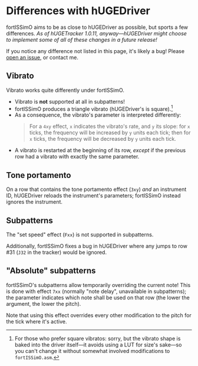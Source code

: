 # Differences with hUGEDriver

fortISSimO aims to be as close to hUGEDriver as possible, but sports a few differences.
_As of hUGETracker 1.0.11, anyway—hUGEDriver might choose to implement some of all of these changes in a future release!_

If you notice any difference not listed in this page, it's likely a bug!
Please [open an issue](https://github.com/ISSOtm/fortISSimO/issues/new), or contact me.

## Vibrato

Vibrato works quite differently under fortISSimO.

- Vibrato is **not** supported at all in subpatterns!
- fortISSimO produces a triangle vibrato (hUGEDriver's is square).[^vib_shape]
- As a consequence, the vibrato's parameter is interpreted differently:
  > For a `4xy` effect, `x` indicates the vibrato's rate, and `y` its slope: for `x` ticks, the frequency will be increased by `y` units each tick; then for `x` ticks, the frequency will be decreased by `y` units each tick.
- A vibrato is restarted at the beginning of its row, _except_ if the previous row had a vibrato with exactly the same parameter.

[^vib_shape]: For those who prefer square vibratos: sorry, but the vibrato shape is baked into the driver itself—it avoids using a LUT for size's sake—so you can't change it without somewhat involved modifications to `fortISSimO.asm`.

## Tone portamento

On a row that contains the tone portamento effect (`3xy`) _and_ an instrument ID, hUGEDriver reloads the instrument's parameters; fortISSimO instead ignores the instrument.

## Subpatterns

The "set speed" effect (`Fxx`) is not supported in subpatterns.

Additionally, fortISSimO fixes a bug in hUGEDriver where any jumps to row #31 (`J32` in the tracker) would be ignored.

## "Absolute" subpatterns

fortISSimO's subpatterns allow temporarily overriding the current note!
This is done with effect `7xx` (normally "note delay", unavailable in subpatterns); the parameter indicates which note shall be used on that row (the lower the argument, the lower the pitch).

Note that using this effect overrides every other modification to the pitch for the tick where it's active.
